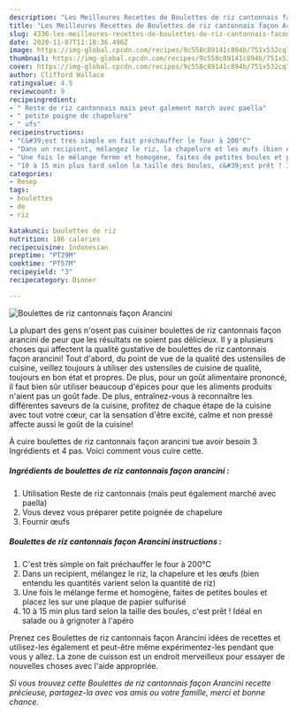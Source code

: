 ```yaml
---
description: "Les Meilleures Recettes de Boulettes de riz cantonnais façon Arancini"
title: "Les Meilleures Recettes de Boulettes de riz cantonnais façon Arancini"
slug: 4336-les-meilleures-recettes-de-boulettes-de-riz-cantonnais-facon-arancini
date: 2020-11-07T11:18:36.496Z
image: https://img-global.cpcdn.com/recipes/9c558c89141c894b/751x532cq70/boulettes-de-riz-cantonnais-facon-arancini-photo-principale-de-la-recette.jpg
thumbnail: https://img-global.cpcdn.com/recipes/9c558c89141c894b/751x532cq70/boulettes-de-riz-cantonnais-facon-arancini-photo-principale-de-la-recette.jpg
cover: https://img-global.cpcdn.com/recipes/9c558c89141c894b/751x532cq70/boulettes-de-riz-cantonnais-facon-arancini-photo-principale-de-la-recette.jpg
author: Clifford Wallace
ratingvalue: 4.5
reviewcount: 9
recipeingredient:
- " Reste de riz cantonnais mais peut galement march avec paella"
- " petite poigne de chapelure"
- " ufs"
recipeinstructions:
- "C&#39;est très simple on fait préchauffer le four à 200°C"
- "Dans un recipient, mélangez le riz, la chapelure et les œufs (bien entendu les quantités varient selon la quantité de riz)"
- "Une fois le mélange ferme et homogène, faites de petites boules et placez les sur une plaque de papier sulfurisé"
- "10 à 15 min plus tard selon la taille des boules, c&#39;est prêt ! Idéal en salade ou à grignoter à l&#39;apéro"
categories:
- Resep
tags:
- boulettes
- de
- riz

katakunci: boulettes de riz 
nutrition: 186 calories
recipecuisine: Indonesian
preptime: "PT29M"
cooktime: "PT57M"
recipeyield: "3"
recipecategory: Dinner

---
```



![Boulettes de riz cantonnais façon Arancini](https://img-global.cpcdn.com/recipes/9c558c89141c894b/751x532cq70/boulettes-de-riz-cantonnais-facon-arancini-photo-principale-de-la-recette.jpg)

La plupart des gens n'osent pas cuisiner boulettes de riz cantonnais façon arancini de peur que les résultats ne soient pas délicieux. Il y a plusieurs choses qui affectent la qualité gustative de boulettes de riz cantonnais façon arancini! Tout d'abord, du point de vue de la qualité des ustensiles de cuisine, veillez toujours à utiliser des ustensiles de cuisine de qualité, toujours en bon état et propres. De plus, pour un goût alimentaire prononcé, il faut bien sûr utiliser beaucoup d'épices pour que les aliments produits n'aient pas un goût fade. De plus, entraînez-vous à reconnaître les différentes saveurs de la cuisine, profitez de chaque étape de la cuisine avec tout votre cœur, car la sensation d'être excité, calme et non pressé affecte aussi le goût de la cuisine!

<!--inarticleads1-->

À cuire boulettes de riz cantonnais façon arancini tue avoir besoin 3 Ingrédients et 4 pas. Voici comment vous cuire cette.

##### Ingrédients de boulettes de riz cantonnais façon arancini :

1. Utilisation  Reste de riz cantonnais (mais peut également marché avec paella)
1. Vous devez vous préparer  petite poignée de chapelure
1. Fournir  œufs




<!--inarticleads2-->

##### Boulettes de riz cantonnais façon Arancini instructions :

1. C&#39;est très simple on fait préchauffer le four à 200°C
1. Dans un recipient, mélangez le riz, la chapelure et les œufs (bien entendu les quantités varient selon la quantité de riz)
1. Une fois le mélange ferme et homogène, faites de petites boules et placez les sur une plaque de papier sulfurisé
1. 10 à 15 min plus tard selon la taille des boules, c&#39;est prêt ! Idéal en salade ou à grignoter à l&#39;apéro




<!--inarticleads1-->

<p>
Prenez ces Boulettes de riz cantonnais façon Arancini idées de recettes et utilisez-les également et peut-être même expérimentez-les pendant que vous y allez. La zone de cuisson est un endroit merveilleux pour essayer de nouvelles choses avec l'aide appropriée.
</p>

<p>
<i>Si vous trouvez cette Boulettes de riz cantonnais façon Arancini recette précieuse, partagez-la avec vos amis ou votre famille, merci et bonne chance.</i>
</p>
